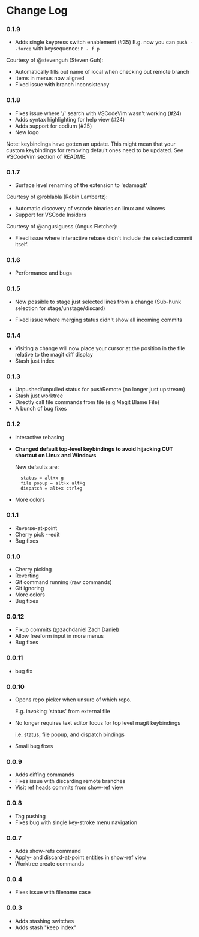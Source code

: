 # Change Log

### 0.1.9
- Adds single keypress switch enablement (#35)
    E.g. now you can `push --force` with keysequence: `P - f p`

Courtesy of @stevenguh (Steven Guh):
- Automatically fills out name of local when checking out remote branch
- Items in menus now aligned
- Fixed issue with branch inconsistency

### 0.1.8
- Fixes issue where '/' search with VSCodeVim wasn't working (#24)
- Adds syntax highlighting for help view (#24)
- Adds support for codium (#25)
- New logo

Note: keybindings have gotten an update. This might mean that your custom keybindings for removing default ones need to be updated. See VSCodeVim section of README.

### 0.1.7
- Surface level renaming of the extension to 'edamagit'

Courtesy of @roblabla (Robin Lambertz):
- Automatic discovery of vscode binaries on linux and winows
- Support for VSCode Insiders

Courtesy of @angusiguess (Angus Fletcher):
- Fixed issue where interactive rebase didn't include the selected commit itself.

### 0.1.6
- Performance and bugs

### 0.1.5
- Now possible to stage just selected lines from a change
    (Sub-hunk selection for stage/unstage/discard)

- Fixed issue where merging status didn't show all incoming commits

### 0.1.4
- Visiting a change will now place your cursor at the position in the file relative to the magit diff display
- Stash just index

### 0.1.3
- Unpushed/unpulled status for pushRemote (no longer just upstream)
- Stash just worktree
- Directly call file commands from file (e.g Magit Blame File)
- A bunch of bug fixes

### 0.1.2
- Interactive rebasing
- **Changed default top-level keybindings to avoid hijacking CUT shortcut on Linux and Windows**
  
  New defaults are:

  ```
    status = alt+x g
    file popup = alt+x alt+g
    dispatch = alt+x ctrl+g
  ```

- More colors

### 0.1.1
- Reverse-at-point
- Cherry pick --edit
- Bug fixes

### 0.1.0
- Cherry picking
- Reverting
- Git command running (raw commands)
- Git ignoring
- More colors
- Bug fixes

### 0.0.12
- Fixup commits (@zachdaniel Zach Daniel)
- Allow freeform input in more menus
- Bug fixes

### 0.0.11
- bug fix

### 0.0.10
- Opens repo picker when unsure of which repo.

    E.g. invoking 'status' from external file
- No longer requires text editor focus for top level magit keybindings

    i.e. status, file popup, and dispatch bindings
- Small bug fixes

### 0.0.9
- Adds diffing commands
- Fixes issue with discarding remote branches
- Visit ref heads commits from show-ref view

### 0.0.8
- Tag pushing
- Fixes bug with single key-stroke menu navigation

### 0.0.7
- Adds show-refs command
- Apply- and discard-at-point entities in show-ref view
- Worktree create commands

### 0.0.4
- Fixes issue with filename case

### 0.0.3
- Adds stashing switches
- Adds stash "keep index"
